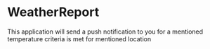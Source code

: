 # WeatherReport
This application will send a push notification to you for a mentioned temperature criteria is met for mentioned location
